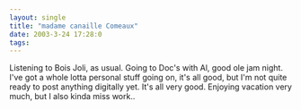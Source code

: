 ```yaml
---
layout: single
title: "madame canaille Comeaux"
date: 2003-3-24 17:28:0
tags: 
---
```


Listening to Bois Joli, as usual. Going to Doc's with Al, good ole jam night. I've got a whole lotta personal stuff going on, it's all good, but I'm not quite ready to post anything digitally yet. It's all very good. Enjoying vacation very much, but I also kinda miss work..




